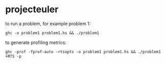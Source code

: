 # projecteuler
to run a problem, for example problem 1:

`ghc -o problem1 problem1.hs && ./problem1`


to generate profiling metrics:

`ghc -prof -fprof-auto -rtsopts -o problem1 problem1.hs && ./problem1 +RTS -p`
